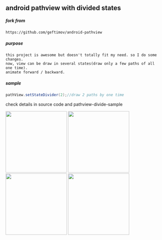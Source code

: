 ## android pathview with divided states

##### fork from

	https://github.com/geftimov/android-pathview
	
##### purpose

	this project is awesome but doesn't totally fit my need. so I do some changes.
	now, view can be draw in several states(draw only a few paths of all one time).
	animate forward / backward.
	
##### sample

```java
pathView.setStateDivider(2);//draw 2 paths by one time
```
check details in source code and pathview-divide-sample

<img src="/../feature/screenshot/screenshot/Screenshot_2016-02-22-23-04-41.png" width="200">
<img src="/../feature/screenshot/screenshot/Screenshot_2016-02-22-23-04-57.png" width="200">
<img src="/../feature/screenshot/screenshot/Screenshot_2016-02-22-23-05-04.png" width="200">
<img src="/../feature/screenshot/screenshot/Screenshot_2016-02-22-23-05-20.png" width="200">

